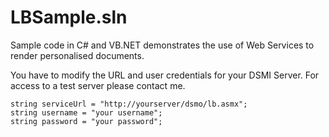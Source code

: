# LBSample.sln

Sample code in C# and VB.NET demonstrates the use of Web Services to render personalised documents.

You have to modify the URL and user credentials for your DSMI Server. For access to a test server please contact me.
```   
string serviceUrl = "http://yourserver/dsmo/lb.asmx";
string username = "your username";
string password = "your password";
```
